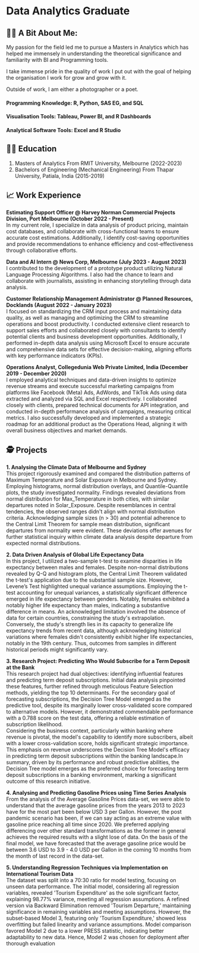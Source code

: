 # Data Analytics Graduate 

## 👨‍💻 A Bit About Me:
My passion for the field led me to pursue a Masters in Analytics which has helped me immensely in understanding the theoretical significance and familiarity with BI and Programming tools. 

I take immense pride in the quality of work I put out with the goal of helping the organisation I work for grow and grow with it.  

Outside of work, I am either a photographer or a poet.

#### Programming Knowledge: R, Python, SAS EG, and SQL
#### Visualisation Tools: Tableau, Power BI, and R Dashboards 
#### Analytical Software Tools: Excel and R Studio

## 👨‍🎓 Education 
1. Masters of Analytics From RMIT University, Melbourne (2022-2023)
2. Bachelors of Engineering (Mechanical Engineering) From Thapar University, Patiala, India (2015-2019)

## 📈 Work Experience
**Estimating Support Officer @ Harvey Norman Commercial Projects Division, Port Melbourne (October 2022 - Present)**
<br>
In my current role, I specialize in data analysis of product pricing, maintain cost databases, and collaborate with cross-functional teams to ensure accurate cost estimations. Additionally, I identify cost-saving opportunities and provide recommendations to enhance efficiency and cost-effectiveness through collaborative efforts.

**Data and AI Intern @ News Corp, Melbourne (July 2023 - August 2023)**
<br>
I contributed to the development of a prototype product utilizing Natural Language Processing Algorithms. I also had the chance to learn and collaborate with journalists, assisting in enhancing storytelling through data analysis.

**Customer Relationship Management Administrator @ Planned Resources, Docklands (August 2022 - January 2023)**
<br>
I focused on standardizing the CRM input process and maintaining data quality, as well as managing and optimizing the CRM to streamline operations and boost productivity. I conducted extensive client research to support sales efforts and collaborated closely with consultants to identify potential clients and business development opportunities. Additionally, I performed in-depth data analysis using Microsoft Excel to ensure accurate and comprehensive data sets for effective decision-making, aligning efforts with key performance indicators (KPIs).

**Operations Analyst, Collegedunia Web Private Limited, India (December 2019 - December 2020)**
<br>
I employed analytical techniques and data-driven insights to optimize revenue streams and execute successful marketing campaigns from platforms like Facebook (Meta) Ads, AdWords, and TikTok Ads using data extracted and analyzed via SQL and Excel respectively. I collaborated closely with clients, prepared technical documents for API integration, and conducted in-depth performance analysis of campaigns, measuring critical metrics. I also successfully developed and implemented a strategic roadmap for an additional product as the Operations Head, aligning it with overall business objectives and market demands.

## 🕵️ Projects
**1. Analysing the Climate Data of Melbourne and Sydney**
<br> 
This project rigorously examined and compared the distribution patterns of Maximum Temperature and Solar Exposure in Melbourne and Sydney. Employing histograms, normal distribution overlays, and Quantile-Quantile plots, the study investigated normality. Findings revealed deviations from normal distribution for Max_Temperature in both cities, with similar departures noted in Solar_Exposure. Despite resemblances in central tendencies, the observed ranges didn't align with normal distribution criteria. Acknowledging sample sizes (n > 30) and potential adherence to the Central Limit Theorem for sample mean distribution, significant departures from normality were evident. These deviations offer avenues for further statistical inquiry within climate data analysis despite departure from expected normal distributions.

**2. Data Driven Analysis of Global Life Expectancy Data**
<br> 
In this project, I  utilized a two-sample t-test to examine disparities in life expectancy between males and females. Despite non-normal distributions revealed by Q-Q and histogram plots, the Central Limit Theorem validated the t-test's application due to the substantial sample size. However, Levene’s Test highlighted unequal variance assumptions. Employing the t-test accounting for unequal variances, a statistically significant difference emerged in life expectancy between genders. Notably, females exhibited a notably higher life expectancy than males, indicating a substantive difference in means. An acknowledged limitation involved the absence of data for certain countries, constraining the study's extrapolation. Conversely, the study's strength lies in its capacity to generalize life expectancy trends from recent data, although acknowledging historical variations where females didn't consistently exhibit higher life expectancies, notably in the 19th century. Thus, outcomes from samples in different historical periods might significantly vary.

**3. Research Project: Predicting Who Would Subscribe for a Term Deposit at the Bank**
<br>
This research project had dual objectives: identifying influential features and predicting term deposit subscriptions. Initial data analysis pinpointed these features, further refined through meticulous Feature Selection methods, yielding the top 10 determinants. For the secondary goal of forecasting subscriptions, the Decision Tree Model emerged as the predictive tool, despite its marginally lower cross-validated score compared to alternative models. However, it demonstrated commendable performance with a 0.788 score on the test data, offering a reliable estimation of subscription likelihood.
<br>
Considering the business context, particularly within banking where revenue is pivotal, the model's capability to identify more subscribers, albeit with a lower cross-validation score, holds significant strategic importance. This emphasis on revenue underscores the Decision Tree Model's efficacy in predicting term deposit subscriptions within the banking landscape.In summary, driven by its performance and robust predictive abilities, the Decision Tree model emerges as the preferred choice for forecasting term deposit subscriptions in a banking environment, marking a significant outcome of this research initiative.

**4. Analysing and Predicting Gasoline Prices using Time Series Analysis**
<br> 
From the analysis of the Average Gasoline Prices data-set, we were able to understand that the average gasoline prices from the years 2013 to 2023 have for the most part been below USD 3 per Gallon. However, the post pandemic scenario has been, if we can say acting as an extreme value with gasoline price reaching all time since 2020. We preferred applying differencing over other standard transformations as the former in general achieves the required results with a slight lose of data. On the basis of the final model, we have forecasted that the average gasoline price would be between 3.6 USD to 3.9 - 4.0 USD per Gallon in the coming 10 months from the month of last record in the data-set.

**5. Understanding Regression Techniques via Implementation on International Tourism Data**
<br> 
The dataset was split into a 70:30 ratio for model testing, focusing on unseen data performance. The initial model, considering all regression variables, revealed 'Tourism Expenditure' as the sole significant factor, explaining 98.77% variance, meeting all regression assumptions. A refined version via Backward Elimination removed 'Tourism Departure,' maintaining significance in remaining variables and meeting assumptions. However, the subset-based Model 3, featuring only 'Tourism Expenditure,' showed less overfitting but failed linearity and variance assumptions. Model comparison favored Model 2 due to a lower PRESS statistic, indicating better adaptability to new data. Hence, Model 2 was chosen for deployment after thorough evaluation
